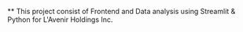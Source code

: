 ** This project consist of Frontend and Data analysis using Streamlit & Python for L'Avenir Holdings Inc.